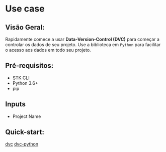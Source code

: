 # Use case

## Visão Geral:
Rapidamente comece a usar **Data-Version-Control (DVC)** para começar a controlar os dados de seu projeto.
Use a biblioteca em `Python` para facilitar o acesso aos dados em todo seu projeto.

## Pré-requisitos:
+ STK CLI
+ Python 3.6+
+ pip

## Inputs
+ Project Name

## Quick-start:
[dvc](https://dvc.org/doc/start/data-management/data-versioning)
[dvc-python](https://dvc.org/doc/api-reference)
